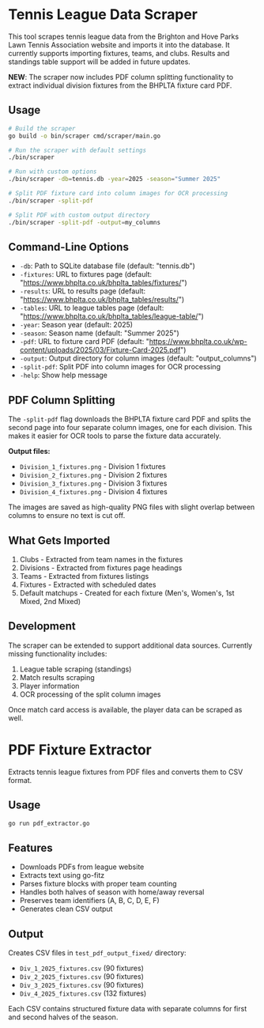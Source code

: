 # Tennis League Data Scraper

This tool scrapes tennis league data from the Brighton and Hove Parks Lawn Tennis Association website and imports it into the database. It currently supports importing fixtures, teams, and clubs. Results and standings table support will be added in future updates.

**NEW**: The scraper now includes PDF column splitting functionality to extract individual division fixtures from the BHPLTA fixture card PDF.

## Usage

```bash
# Build the scraper
go build -o bin/scraper cmd/scraper/main.go

# Run the scraper with default settings
./bin/scraper

# Run with custom options
./bin/scraper -db=tennis.db -year=2025 -season="Summer 2025"

# Split PDF fixture card into column images for OCR processing
./bin/scraper -split-pdf

# Split PDF with custom output directory
./bin/scraper -split-pdf -output=my_columns
```

## Command-Line Options

- `-db`: Path to SQLite database file (default: "tennis.db")
- `-fixtures`: URL to fixtures page (default: "https://www.bhplta.co.uk/bhplta_tables/fixtures/")
- `-results`: URL to results page (default: "https://www.bhplta.co.uk/bhplta_tables/results/")
- `-tables`: URL to league tables page (default: "https://www.bhplta.co.uk/bhplta_tables/league-table/")
- `-year`: Season year (default: 2025)
- `-season`: Season name (default: "Summer 2025")
- `-pdf`: URL to fixture card PDF (default: "https://www.bhplta.co.uk/wp-content/uploads/2025/03/Fixture-Card-2025.pdf")
- `-output`: Output directory for column images (default: "output_columns")
- `-split-pdf`: Split PDF into column images for OCR processing
- `-help`: Show help message

## PDF Column Splitting

The `-split-pdf` flag downloads the BHPLTA fixture card PDF and splits the second page into four separate column images, one for each division. This makes it easier for OCR tools to parse the fixture data accurately.

**Output files:**
- `Division_1_fixtures.png` - Division 1 fixtures
- `Division_2_fixtures.png` - Division 2 fixtures  
- `Division_3_fixtures.png` - Division 3 fixtures
- `Division_4_fixtures.png` - Division 4 fixtures

The images are saved as high-quality PNG files with slight overlap between columns to ensure no text is cut off.

## What Gets Imported

1. Clubs - Extracted from team names in the fixtures
2. Divisions - Extracted from fixtures page headings
3. Teams - Extracted from fixtures listings
4. Fixtures - Extracted with scheduled dates
5. Default matchups - Created for each fixture (Men's, Women's, 1st Mixed, 2nd Mixed)

## Development

The scraper can be extended to support additional data sources. Currently missing functionality includes:

1. League table scraping (standings)
2. Match results scraping
3. Player information
4. OCR processing of the split column images

Once match card access is available, the player data can be scraped as well.

# PDF Fixture Extractor

Extracts tennis league fixtures from PDF files and converts them to CSV format.

## Usage

```bash
go run pdf_extractor.go
```

## Features

- Downloads PDFs from league website
- Extracts text using go-fitz
- Parses fixture blocks with proper team counting
- Handles both halves of season with home/away reversal
- Preserves team identifiers (A, B, C, D, E, F)
- Generates clean CSV output

## Output

Creates CSV files in `test_pdf_output_fixed/` directory:
- `Div_1_2025_fixtures.csv` (90 fixtures)
- `Div_2_2025_fixtures.csv` (90 fixtures) 
- `Div_3_2025_fixtures.csv` (90 fixtures)
- `Div_4_2025_fixtures.csv` (132 fixtures)

Each CSV contains structured fixture data with separate columns for first and second halves of the season. 